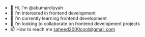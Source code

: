 - 👋 Hi, I’m @abumardiyyah
- 👀 I’m interested in frontend development
- 🌱 I’m currently learning frontend development
- 💞️ I’m looking to collaborate on frontend development projects
- 📫 How to reach me saheed2000cool@gmail.com

<!---
abumardiyyah/abumardiyyah is a ✨ special ✨ repository because its `README.md` (this file) appears on your GitHub profile.
You can click the Preview link to take a look at your changes.
--->
